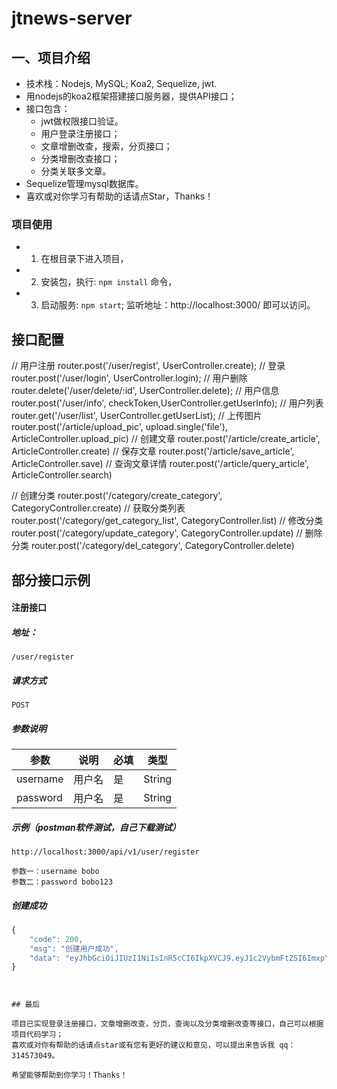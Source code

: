 # jtnews-server
## 一、项目介绍

- 技术栈：Nodejs, MySQL; Koa2, Sequelize, jwt.
- 用nodejs的koa2框架搭建接口服务器，提供API接口；
- 接口包含：
  - jwt做权限接口验证。
  - 用户登录注册接口；
  - 文章增删改查，搜索，分页接口；
  - 分类增删改查接口；
  - 分类关联多文章。
- Sequelize管理mysql数据库。
- 喜欢或对你学习有帮助的话请点Star，Thanks！




### 项目使用
- 1. 在根目录下进入项目，
- 2. 安装包，执行: `npm install` 命令，
- 3. 启动服务: `npm start`; 监听地址：http://localhost:3000/ 即可以访问。

## 接口配置
// 用户注册
router.post('/user/regist', UserController.create);
// 登录
router.post('/user/login', UserController.login);
// 用户删除
router.delete('/user/delete/:id', UserController.delete);
// 用户信息
router.post('/user/info', checkToken,UserController.getUserInfo);
// 用户列表
router.get('/user/list', UserController.getUserList);
// 上传图片
router.post('/article/upload_pic', upload.single('file'), ArticleController.upload_pic)
// 创建文章
router.post('/article/create_article', ArticleController.create)
// 保存文章
router.post('/article/save_article', ArticleController.save)
// 查询文章详情
router.post('/article/query_article', ArticleController.search)

// 创建分类
router.post('/category/create_category', CategoryController.create)
// 获取分类列表
router.post('/category/get_category_list', CategoryController.list)
// 修改分类
router.post('/category/update_category', CategoryController.update)
// 删除分类
router.post('/category/del_category', CategoryController.delete)



## 部分接口示例

#### 注册接口

##### 地址：
```
/user/register
```

##### 请求方式

```
POST
```

##### 参数说明

参数 | 说明 | 必填 | 类型
---|---|---|---
username | 用户名 | 是 | String
password | 用户名 | 是 | String

##### 示例（postman软件测试，自己下载测试）

```
http://localhost:3000/api/v1/user/register

参数一：username bobo
参数二：password bobo123
```


##### 创建成功

```js
{
    "code": 200,
    "msg": "创建用户成功",
    "data": "eyJhbGciOiJIUzI1NiIsInR5cCI6IkpXVCJ9.eyJ1c2VybmFtZSI6ImxpYW5nZmVuZ2JvIiwiaWQiOjMsImlhdCI6MTU0MzM4MjAwOCwiZXhwIjoxNTQzMzg1NjA4fQ.-AEyGpqf5l7uKdaHArEGpKC3L5wHRHSNkvcciVumhBo"
}
```

```


## 最后

项目已实现登录注册接口，文章增删改查，分页，查询以及分类增删改查等接口，自己可以根据项目代码学习；
喜欢或对你有帮助的话请点star或有您有更好的建议和意见，可以提出来告诉我 qq：314573049。

希望能够帮助到你学习！Thanks！
